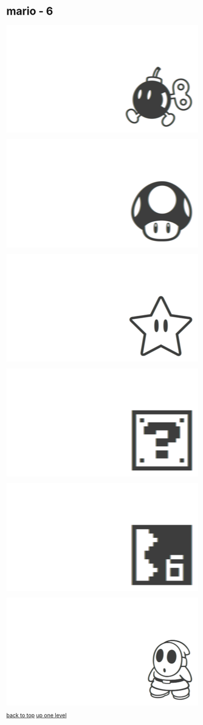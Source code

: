 # mario - 6
[![mario_bob_omb.png](https://raw.githubusercontent.com/buckmanc/wallpapers/main/terminal/chromatic%20aberration/little/mario/mario_bob_omb.png "mario_bob_omb.png")](https://raw.githubusercontent.com/buckmanc/wallpapers/main/terminal/chromatic%20aberration/little/mario/mario_bob_omb.png)

[![mario_mushroom.png](https://raw.githubusercontent.com/buckmanc/wallpapers/main/terminal/chromatic%20aberration/little/mario/mario_mushroom.png "mario_mushroom.png")](https://raw.githubusercontent.com/buckmanc/wallpapers/main/terminal/chromatic%20aberration/little/mario/mario_mushroom.png)

[![mario_star.png](https://raw.githubusercontent.com/buckmanc/wallpapers/main/terminal/chromatic%20aberration/little/mario/mario_star.png "mario_star.png")](https://raw.githubusercontent.com/buckmanc/wallpapers/main/terminal/chromatic%20aberration/little/mario/mario_star.png)

[![pixel_mario_3_item_block.png](https://raw.githubusercontent.com/buckmanc/wallpapers/main/terminal/chromatic%20aberration/little/mario/pixel_mario_3_item_block.png "pixel_mario_3_item_block.png")](https://raw.githubusercontent.com/buckmanc/wallpapers/main/terminal/chromatic%20aberration/little/mario/pixel_mario_3_item_block.png)

[![pixel_mario_3_map_tile.png](https://raw.githubusercontent.com/buckmanc/wallpapers/main/terminal/chromatic%20aberration/little/mario/pixel_mario_3_map_tile.png "pixel_mario_3_map_tile.png")](https://raw.githubusercontent.com/buckmanc/wallpapers/main/terminal/chromatic%20aberration/little/mario/pixel_mario_3_map_tile.png)

[![shy_guy.png](https://raw.githubusercontent.com/buckmanc/wallpapers/main/terminal/chromatic%20aberration/little/mario/shy_guy.png "shy_guy.png")](https://raw.githubusercontent.com/buckmanc/wallpapers/main/terminal/chromatic%20aberration/little/mario/shy_guy.png)



[back to top](#)
[up one level](/terminal/chromatic%20aberration/little/README.MD)
